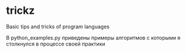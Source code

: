 # trickz
Basic tips and tricks of program languages

В python_examples.py приведены примеры алгоритмов с которыми я столкнулся в процессе своей практики
